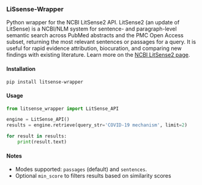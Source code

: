 ### LiSsense-Wrapper

Python wrapper for the NCBI LitSense2 API. LitSense2 (an update of LitSense) is a NCBI/NLM system for sentence- and paragraph-level semantic search across PubMed abstracts and the PMC Open Access subset, returning the most relevant sentences or passages for a query. It is useful for rapid evidence attribution, biocuration, and comparing new findings with existing literature. Learn more on the [NCBI LitSense2 page](https://www.ncbi.nlm.nih.gov/research/litsense2/).

#### Installation

```bash
pip install litsense-wrapper
```

#### Usage

```python
from litsense_wrapper import LitSense_API

engine = LitSense_API()
results = engine.retrieve(query_str='COVID-19 mechanism', limit=2)

for result in results:
    print(result.text)
```

#### Notes
- Modes supported: `passages` (default) and `sentences`.
- Optional `min_score` to filters results based on similarity scores

